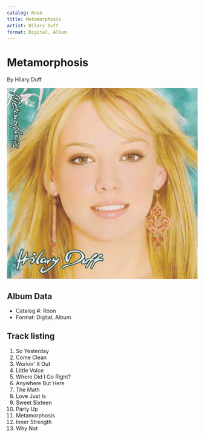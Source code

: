 ```yaml
---
catalog: Roon
title: Metamorphosis
artist: Hilary Duff
format: Digital, Album
---
```


# Metamorphosis

By Hilary Duff

![](../../assets/albumcovers/Hilary_Duff-Metamorphosis.png)

## Album Data

- Catalog #: Roon
- Format: Digital, Album


## Track listing


1. So Yesterday
2. Come Clean
3. Workin' It Out
4. Little Voice
5. Where Did I Go Right?
6. Anywhere But Here
7. The Math
8. Love Just Is
9. Sweet Sixteen
10. Party Up
11. Metamorphosis
12. Inner Strength
13. Why Not

